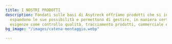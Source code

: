 ```yaml
---
title: I NOSTRI PRODOTTI
description: Fondati sulle basi di Asytreck offriamo prodotti che si integrano ed
  espandono le sue possibilità e permettono di gestire, in maniera verticale, specifiche
  esigenze come controllo qualità, tracciamento prodotti, commerciale ed altro ancora
bg_image: "/images/catena-montaggio.webp"

---
```

